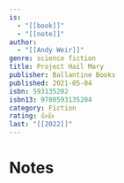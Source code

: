 ```yaml
---
is:
  - "[[book]]"
  - "[[note]]"
author:
  - "[[Andy Weir]]"
genre: science fiction
title: Project Hail Mary
publisher: Ballantine Books
published: 2021-05-04
isbn: 593135202
isbn13: 9780593135204
category: Fiction
rating: 👍👍
last: "[[2022]]"
---
```

# Notes
